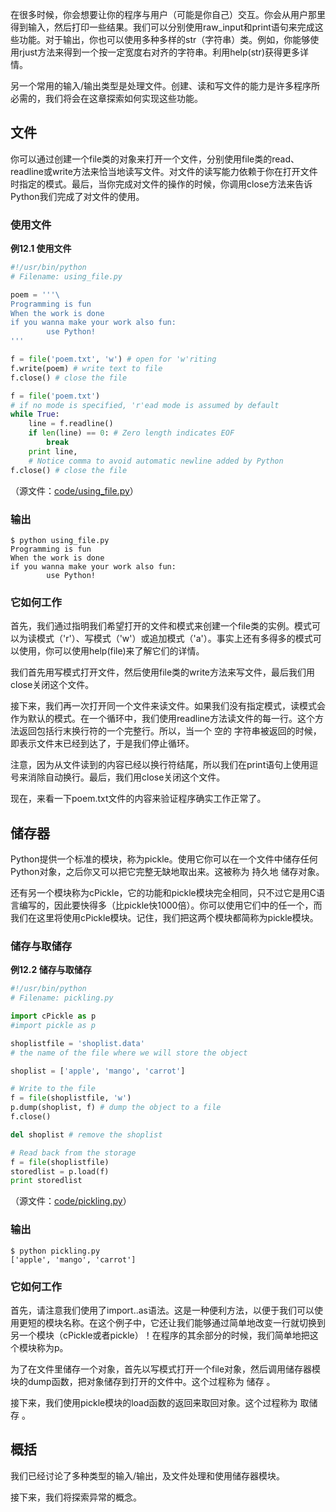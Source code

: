 在很多时候，你会想要让你的程序与用户（可能是你自己）交互。你会从用户那里得到输入，然后打印一些结果。我们可以分别使用raw_input和print语句来完成这些功能。对于输出，你也可以使用多种多样的str（字符串）类。例如，你能够使用rjust方法来得到一个按一定宽度右对齐的字符串。利用help(str)获得更多详情。

另一个常用的输入/输出类型是处理文件。创建、读和写文件的能力是许多程序所必需的，我们将会在这章探索如何实现这些功能。

## 文件
你可以通过创建一个file类的对象来打开一个文件，分别使用file类的read、readline或write方法来恰当地读写文件。对文件的读写能力依赖于你在打开文件时指定的模式。最后，当你完成对文件的操作的时候，你调用close方法来告诉Python我们完成了对文件的使用。

### 使用文件
**例12.1 使用文件** 

```python
#!/usr/bin/python
# Filename: using_file.py

poem = '''\
Programming is fun
When the work is done
if you wanna make your work also fun:
        use Python!
'''

f = file('poem.txt', 'w') # open for 'w'riting
f.write(poem) # write text to file
f.close() # close the file

f = file('poem.txt')
# if no mode is specified, 'r'ead mode is assumed by default
while True:
    line = f.readline()
    if len(line) == 0: # Zero length indicates EOF
        break
    print line,
    # Notice comma to avoid automatic newline added by Python
f.close() # close the file
```

（源文件：[code/using_file.py](http://woodpecker.org.cn/abyteofpython_cn/chinese/code/using_file.py)）

### 输出

```
$ python using_file.py
Programming is fun
When the work is done
if you wanna make your work also fun:
        use Python!
```

### 它如何工作
首先，我们通过指明我们希望打开的文件和模式来创建一个file类的实例。模式可以为读模式（'r'）、写模式（'w'）或追加模式（'a'）。事实上还有多得多的模式可以使用，你可以使用help(file)来了解它们的详情。

我们首先用写模式打开文件，然后使用file类的write方法来写文件，最后我们用close关闭这个文件。

接下来，我们再一次打开同一个文件来读文件。如果我们没有指定模式，读模式会作为默认的模式。在一个循环中，我们使用readline方法读文件的每一行。这个方法返回包括行末换行符的一个完整行。所以，当一个 空的 字符串被返回的时候，即表示文件末已经到达了，于是我们停止循环。

注意，因为从文件读到的内容已经以换行符结尾，所以我们在print语句上使用逗号来消除自动换行。最后，我们用close关闭这个文件。

现在，来看一下poem.txt文件的内容来验证程序确实工作正常了。

## 储存器
Python提供一个标准的模块，称为pickle。使用它你可以在一个文件中储存任何Python对象，之后你又可以把它完整无缺地取出来。这被称为 持久地 储存对象。

还有另一个模块称为cPickle，它的功能和pickle模块完全相同，只不过它是用C语言编写的，因此要快得多（比pickle快1000倍）。你可以使用它们中的任一个，而我们在这里将使用cPickle模块。记住，我们把这两个模块都简称为pickle模块。

### 储存与取储存
**例12.2 储存与取储存** 

```python
#!/usr/bin/python
# Filename: pickling.py

import cPickle as p
#import pickle as p

shoplistfile = 'shoplist.data'
# the name of the file where we will store the object

shoplist = ['apple', 'mango', 'carrot']

# Write to the file
f = file(shoplistfile, 'w')
p.dump(shoplist, f) # dump the object to a file
f.close()

del shoplist # remove the shoplist

# Read back from the storage
f = file(shoplistfile)
storedlist = p.load(f)
print storedlist
```

（源文件：[code/pickling.py](http://woodpecker.org.cn/abyteofpython_cn/chinese/code/pickling.py)）

### 输出

```
$ python pickling.py
['apple', 'mango', 'carrot']
```

### 它如何工作
首先，请注意我们使用了import..as语法。这是一种便利方法，以便于我们可以使用更短的模块名称。在这个例子中，它还让我们能够通过简单地改变一行就切换到另一个模块（cPickle或者pickle）！在程序的其余部分的时候，我们简单地把这个模块称为p。

为了在文件里储存一个对象，首先以写模式打开一个file对象，然后调用储存器模块的dump函数，把对象储存到打开的文件中。这个过程称为 储存 。

接下来，我们使用pickle模块的load函数的返回来取回对象。这个过程称为 取储存 。

## 概括
我们已经讨论了多种类型的输入/输出，及文件处理和使用储存器模块。

接下来，我们将探索异常的概念。
